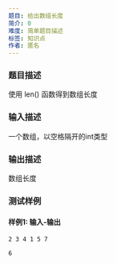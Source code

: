 ```yaml
---
题目: 给出数组长度
简介: 0
难度: 简单题目描述
标签: 知识点
作者: 匿名
---
```


### 题目描述

使用 len() 函数得到数组长度

### 输入描述

一个数组，以空格隔开的int类型

### 输出描述

数组长度

### 测试样例

#### 样例1: 输入-输出

```
2 3 4 1 5 7
```

```
6
```

